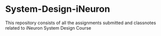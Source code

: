 # System-Design-iNeuron
This repository consists of all the assignments submitted and classnotes related to iNeuron System Design Course
